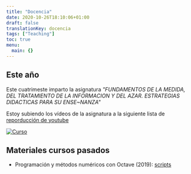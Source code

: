 ```yaml
---
title: "Docencia"
date: 2020-10-26T18:10:06+01:00
draft: false
translationKey: docencia
tags: ["Teaching"]
toc: true
menu:
  main: {}
---
```


## Este año
Este cuatrimeste imparto la asignatura *"FUNDAMENTOS DE LA MEDIDA, DEL TRATAMIENTO DE LA INFORMACION Y DEL AZAR. ESTRATEGIAS DIDACTICAS PARA SU ENSE~NANZA"*

Estoy subiendo los vídeos de la asignatura a la siguiente lista de [reporducción de youtube](https://www.youtube.com/playlist?list=PLAwpU-CQvsuAtHCKzVpGgnq73e1v2O0Ij)


[![Curso](http://img.youtube.com/vi/4J_BgKyR7G0/0.jpg)](http://www.youtube.com/watch?v=4J_BgKyR7G0 "Curso")


## Materiales cursos pasados
* Programación y métodos numéricos con Octave (2019): [scripts](https://github.com/HugoJBello/clases-octave-2019)
